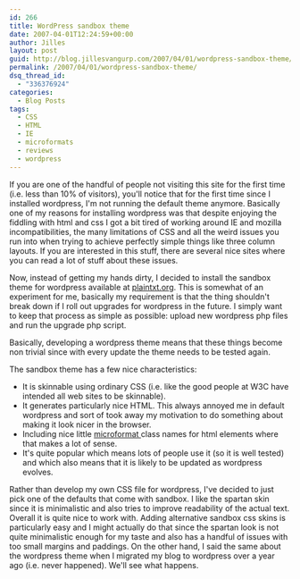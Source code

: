 ```yaml
---
id: 266
title: WordPress sandbox theme
date: 2007-04-01T12:24:59+00:00
author: Jilles
layout: post
guid: http://blog.jillesvangurp.com/2007/04/01/wordpress-sandbox-theme/
permalink: /2007/04/01/wordpress-sandbox-theme/
dsq_thread_id:
  - "336376924"
categories:
  - Blog Posts
tags:
  - CSS
  - HTML
  - IE
  - microformats
  - reviews
  - wordpress
---
```

If you are one of the handful of people not visiting this site for the first time (i.e. less than 10% of visitors), you'll notice that for the first time since I installed wordpress, I'm not running the default theme anymore. Basically one of my reasons for installing wordpress was that despite enjoying the fiddling with html and css I got a bit tired of working around IE and mozilla incompatibilities, the many limitations of CSS and all the weird issues you run into when trying to achieve perfectly simple things like three column layouts. If you are interested in this stuff, there are several nice sites where you can read a lot of stuff about these issues. 

Now, instead of getting my hands dirty, I decided to install the sandbox theme for wordpress available at [plaintxt.org](http://www.plaintxt.org/themes/sandbox/). This is somewhat of an experiment for me, basically my requirement is that the thing shouldn't break down if I roll out upgrades for wordpress in the future. I simply want to keep that process as simple as possible: upload new wordpress php files and run the upgrade php script.

Basically, developing a wordpress theme means that these things become non trivial since with every update the theme needs to be tested again.

The sandbox theme has a few nice characteristics:

- It is skinnable using ordinary CSS (i.e. like the good people at W3C have intended all web sites to be skinnable).
- It generates particularly nice HTML. This always annoyed me in default wordpress and sort of took away my motivation to do something about making it look nicer in the browser.
- Including nice little <a href="http://www.microformats.org">microformat </a>class names for html elements where that makes a lot of sense.
- It's quite popular which means lots of people use it (so it is well tested) and which also means that it is likely to be updated as wordpress evolves.

Rather than develop my own CSS file for wordpress, I've decided to just pick one of the defaults that come with sandbox. I like the spartan skin since it is minimalistic and also tries to improve readability of the actual text. Overall it is quite nice to work with. Adding alternative sandbox css skins is particularly easy and I might actually do that since the spartan look is not quite minimalistic enough for my taste and also has a handful of issues with too small margins and paddings. On the other hand, I said the same about the wordpress theme when I migrated my blog to wordpress over a year ago (i.e. never happened). We'll see what happens.

